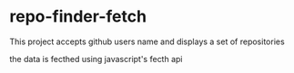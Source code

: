 # repo-finder-fetch

This project accepts github users name and displays a set of repositories

the data is fecthed using javascript's fecth api
